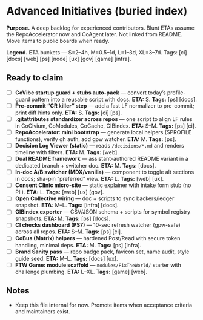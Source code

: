 # Advanced Initiatives (buried index)

**Purpose.** A deep backlog for experienced contributors.  Blunt ETAs assume the RepoAccelerator now and CoAgent later.  Not linked from README.  Move items to public boards when ready.

**Legend.** ETA buckets — S=2–4h, M=0.5–1d, L=1–3d, XL=3–7d.  Tags: [ci] [docs] [web] [ps] [node] [ux] [gov] [game] [infra].

## Ready to claim

- [ ] **CoVibe startup guard + stubs auto-pack** — convert today’s profile-guard pattern into a reusable script with docs.  **ETA:** S.  **Tags:** [ps] [docs].
- [ ] **Pre-commit “CR killer” step** — add a fast LF normalizer to pre-commit; print diff hints only.  **ETA:** S.  **Tags:** [ci] [ps].
- [ ] **.gitattributes standardizer across repos** — one script to align LF rules in CoCivium, CoModules, CoCache, GIBindex.  **ETA:** S–M.  **Tags:** [ps] [ci].
- [ ] **RepoAccelerator: mini bootstrap** — generate local helpers ($PROFILE functions), verify gh auth, add gpw watcher.  **ETA:** M.  **Tags:** [ps].
- [ ] **Decision Log Viewer (static)** — reads `/decisions/*.md` and renders timeline with filters.  **ETA:** M.  **Tags:** [web].
- [ ] **Dual README framework** — assistant-authored README variant in a dedicated branch + switcher doc.  **ETA:** M.  **Tags:** [docs].
- [ ] **In-doc A/B switcher (MDX/vanilla)** — component to toggle alt sections in docs; sha-pin “preferred” view.  **ETA:** L.  **Tags:** [web] [ux].
- [ ] **Consent Clinic micro-site** — static explainer with intake form stub (no PII).  **ETA:** L.  **Tags:** [web] [ux] [gov].
- [ ] **Open Collective wiring** — doc + scripts to sync backers/ledger snapshot.  **ETA:** M–L.  **Tags:** [infra] [docs].
- [ ] **GIBindex exporter** — CSV/JSON schema + scripts for symbol registry snapshots.  **ETA:** M.  **Tags:** [ps] [docs].
- [ ] **CI checks dashboard (PS7)** — 10-sec refresh watcher (gpw-safe) across all repos.  **ETA:** S–M.  **Tags:** [ps] [ci].
- [ ] **CoBus (Matrix) helpers** — hardened Post/Read with secure token handling, minimal deps.  **ETA:** M.  **Tags:** [ps] [infra].
- [ ] **Brand Sanity pass** — repo badge pack, favicon set, name audit, style guide seed.  **ETA:** M–L.  **Tags:** [docs] [ux].
- [ ] **FTW Game: module scaffold** — `modules/FixTheWorld/` starter with challenge plumbing.  **ETA:** L–XL.  **Tags:** [game] [web].

## Notes
- Keep this file internal for now.  Promote items when acceptance criteria and maintainers exist.
